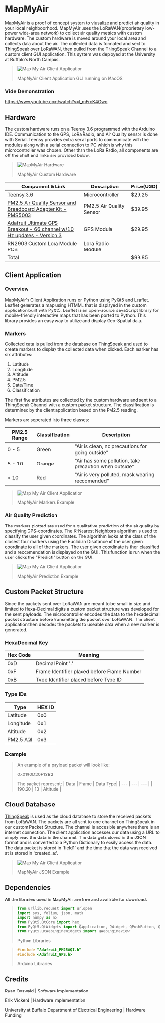 # MapMyAir
MapMyAir is a proof of concept system to viusalize and predict air quality in your local neighboorhood. MapMyAir uses the LoRaWAN(proprietary low-power wide-area network) to collect air quality metrics with custom hardware. The custom hardware is moved around your local area and collects data about the air. The collected data is formated and sent to ThingSpeak over LoRaWAN, then pulled from the ThingSpeak Channel to a custom client GUI application. This system was deployed at the University at Buffalo's North Campus. 

> ![Map My Air Client Application](/Documentation/MapMyAirClientApp.png)
> 
> MapMyAir Client Application GUI running on MacOS

### Vide Demonstration
https://www.youtube.com/watch?v=I_mFrcK4Gwo

## Hardware

The custom hardware runs on a Teensy 3.6 programmed with the Arduino IDE.  Communication to the GPS, LoRa Radio, and Air Quality sensor is done with Serial.  Teensy provides extra serial ports to communicate with the modules along with a serial connection to PC which is why this microcontroller was chosen. Other than the LoRa Radio, all components are off the shelf and links are provided below.
> ![MapMyAir Hardware](/Documentation/HardwareMapMyAir.png)
> 
> MapMyAir Custom Hardware


| Component & Link | Description | Price(USD) |
| ---------- | ---- |  -----|
| [Teensy 3.6](https://www.pjrc.com/store/teensy36.html) | Microcontroller | $29.25 |
| [PM2.5 Air Quality Sensor and Breadboard Adapter Kit - PMS5003](https://www.adafruit.com/product/3686?gclid=CjwKCAjwyvaJBhBpEiwA8d38vKnVx_Y_iaRcCHO7B19t33FtbRdYeCRXTI9LNg5BnFYp2_uByk9vkhoCoagQAvD_BwE) | PM2.5 Air Quality Sensor | $39.95 | 
| [Adafruit Ultimate GPS Breakout - 66 channel w/10 Hz updates - Version 3](https://www.adafruit.com/product/746?gclid=CjwKCAiAh_GNBhAHEiwAjOh3ZBlegc6uSpFTh-ZUeaweLcAKE87Fj8o2H1fkPLiSAkeLeGEUTl2ysRoCUHEQAvD_BwE)| GPS Module | $29.95 |
| RN2903 Custom Lora Module PCB | Lora Radio Module | |
|Total | | $99.85 |

## Client Application

### Overview

MapMyAir's Client Application runs on Python using PyQt5 and Leaflet. Leaflet generates a map using HTMML that is displayed in the custom application built with PyQt5.  Leaflet is an open-source JavaScript library for mobile-friendly interactive maps that has been ported to Python. This library provides an easy way to utilize and display Geo-Spatial data.

### Markers

Collected data is pulled from the database on ThingSpeak and used to create markers to display the collected data when clicked.  Each marker has six attributes:

1. Latitude
2. Longitude
3. Altitude
4. PM2.5
5. Date/Time
6. Classification

The first five attributes are collected by the custom hardware and sent to a ThingSpeak Channel with a custom packet structure. The classification is determined by the client application based on the PM2.5 reading.

Markers are seperated into three classes:

| PM2.5 Range | Classification | Description |
| --- | --- | ---|
| 0 - 5 | Green| "Air is clean, no precautions for going outside" | 
| 5 - 10 | Orange | "Air has some pollution, take precaution when outside" |
| > 10| Red | "Air is very polluted, mask wearing reccomended" |

> ![Map My Air Client Application](/Documentation/MapMyAirMap1.png)
> 
> MapMyAir Markers Example

### Air Quality Prediction

The markers plotted are used for a qualitative prediction of the air quality by specifying GPS-coordinates. The K-Nearest Neighbors algorithm is used to classify the user given coordinates.  The algorithm looks at the class of the closest four markers using the Euclidian Disatance of the user given coordinate to all of the markers.  The user given coordinate is then classified and a reccomendation is displayed on the GUI. This function is run when the user clicks the "Predict!" button on the GUI.

> ![Map My Air Client Application](/Documentation/MapMyAirPrediction.png)
> 
> MapMyAir Prediction Example




## Custom Packet Structure

Since the packets sent over LoRaWAN are meant to be small in size and limited to Hexa-Decimal digits a custom packet structure was developed for the sent payloads. The microcontroller encodes the data to the hexadecimal packet structure before transmitting the packet over LoRaWAN. The client application then decodes the packets to useable data when a new marker is generated.

### HexaDecimal Key

| Hex Code | Meaning |
| --- | --- |
| 0xD | Decimal Point '.' |
| 0xF | Frame Identifier placed before Frame Number |
| 0xB | Type Identifier placed before Type ID|

### Type IDs

| Type | HEX ID  |
| --- | --- |
| Latitude |0x0 |
| Longitude | 0x1 |
| Altitude | 0x2 |
| PM2.5 AQI | 0x3 |

### Example 

>An example of a payload packet will look like:
>
>0x0190D20F13B2
>
>The packet represent:
>| Data | Frame | Data Type|
>| --- | --- | --- |
>| 190.20 | 13 | Altitude | 



## Cloud Database
[ThingSpeak](https://thingspeak.com/) is used as the cloud database to store the received packets from LoRaWAN.  The packets are all sent to one channel on ThingSpeak in our custom Packet Structure. The channel is accesible anywhere there is an internet connection. The client application accesses our data using a URL to simply read the data in the channel. The data gets stored in the JSON format and is converted to a Python Dictionary to easily access the data. The data packet is stored in 'field1' and the time that the data was received at is stored in 'created_at'.

> ![Map My Air Client Application](/Documentation/MapMyAirJSON.png)
> 
> MapMyAir JSON Example
> 
## Dependencies

All the libraries used in MapMyAir are free and available for download.

>```py
>from urllib.request import urlopen
>import sys, folium, json, math
>import numpy as np
>from PyQt5.QtCore import hex_
>from PyQt5.QtWidgets import QApplication, QWidget, QPushButton, QGridLayout, QLabel, QLineEdit, QFormLayout
>from PyQt5.QtWebEngineWidgets import QWebEngineView
>```
>Python Libraries

>```cpp
>#include "Adafruit_PM25AQI.h"
>#include <Adafruit_GPS.h>
>```
>Arduino Libraries


## Credits
Ryan Osswald | Software Implementation

Erik Vickerd | Hardware Implementation

University at Buffalo Department of Electrical Engineering | Hardware Funding

